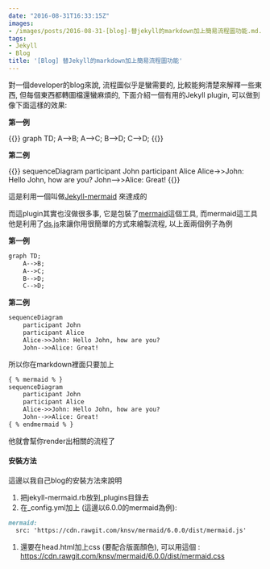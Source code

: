 ```yaml
---
date: "2016-08-31T16:33:15Z"
images:
- /images/posts/2016-08-31-[blog]-替jekyll的markdown加上簡易流程圖功能.md.jpg
tags:
- Jekyll
- Blog
title: '[Blog] 替Jekyll的markdown加上簡易流程圖功能'
---
```

對一個developer的blog來說, 流程圖似乎是蠻需要的, 比較能夠清楚來解釋一些東西, 但每個東西都轉圖檔還蠻麻煩的, 下面介紹一個有用的Jekyll plugin, 可以做到像下面這樣的效果:

**第一例**

{{<mermaid>}}
graph TD;
    A-->B;
    A-->C;
    B-->D;
    C-->D;
{{</mermaid>}}

**第二例**

{{<mermaid>}}
sequenceDiagram
    participant John
    participant Alice
    Alice->>John: Hello John, how are you?
    John-->>Alice: Great!
{{</mermaid>}}

這是利用一個叫做[Jekyll-mermaid](https://github.com/jasonbellamy/jekyll-mermaid) 來達成的

而這plugin其實也沒做很多事, 它是包裝了[mermaid](https://github.com/knsv/mermaid)這個工具, 而mermaid這工具他是利用了[ds.js](https://d3js.org)來讓你用很簡單的方式來繪製流程, 以上面兩個例子為例

**第一例**

```markdown
graph TD;
    A-->B;
    A-->C;
    B-->D;
    C-->D;
```

**第二例**

```markdown
sequenceDiagram
    participant John
    participant Alice
    Alice->>John: Hello John, how are you?
    John-->>Alice: Great!
```

所以你在markdown裡面只要加上

```markdown
{ % mermaid % }
sequenceDiagram
    participant John
    participant Alice
    Alice->>John: Hello John, how are you?
    John-->>Alice: Great!
{ % endmermaid % }
```

他就會幫你render出相關的流程了

#### 安裝方法 ####
這邊以我自己blog的安裝方法來說明

1. 把jekyll-mermaid.rb放到_plugins目錄去
1. 在_config.yml加上 (這邊以6.0.0的mermaid為例):

```markdown
mermaid:
  src: 'https://cdn.rawgit.com/knsv/mermaid/6.0.0/dist/mermaid.js'
```
1. 還要在head.html加上css (要配合版面顏色), 可以用這個 : https://cdn.rawgit.com/knsv/mermaid/6.0.0/dist/mermaid.css
